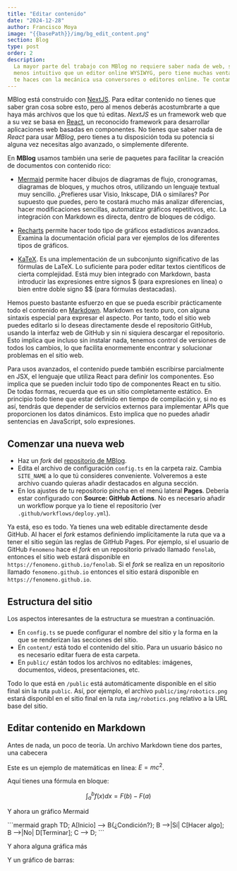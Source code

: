 ```yaml
---
title: "Editar contenido"
date: "2024-12-28"
author: Francisco Moya
image: "{{basePath}}/img/bg_edit_content.png"
section: Blog
type: post
order: 2
description:
  La mayor parte del trabajo con MBlog no requiere saber nada de web, solo de Markdown. Puede parecerte 
  menos intuitivo que un editor online WYSIWYG, pero tiene muchas ventajas. Prueba unos días y si no
  te haces con la mecánica usa conversores o editores online. Te contamos cómo.
---
```


MBlog está construido con [NextJS](https://nextjs.org/). Para editar contenido no tienes que saber gran cosa sobre esto, pero al menos deberás acostumbrarte a que haya más archivos que los que tú editas. *NextJS* es un framework web que a su vez se basa en [React](https://es.react.dev/), un reconocido framework para desarrollar aplicaciones web basadas en componentes. No tienes que saber nada de *React* para usar *MBlog*, pero tienes a tu disposición toda su potencia si alguna vez necesitas algo avanzado, o simplemente diferente.

En **MBlog** usamos también una serie de paquetes para facilitar la creación de documentos con contenido rico:

* [Mermaid](https://mermaid.js.org/) permite hacer dibujos de diagramas de flujo, cronogramas, diagramas de bloques, y muchos otros, utilizando un lenguaje textual muy sencillo. ¿Prefieres usar Visio, Inkscape, DIA o similares? Por supuesto que puedes, pero te costará mucho más analizar diferencias, hacer modificaciones sencillas, automatizar gráficos repetitivos, etc.  La integración con Markdown es directa, dentro de bloques de código.

* [Recharts](https://org/) permite hacer todo tipo de gráficos estadísticos avanzados. Examina la documentación oficial para ver ejemplos de los diferentes tipos de gráficos.

* [KaTeX](https://katex.org/). Es una implementación de un subconjunto significativo de las fórmulas de LaTeX. Lo suficiente para poder editar textos científicos de cierta complejidad.  Está muy bien integrado con Markdown, basta introducir las expresiones entre signos $ (para expresiones en línea) o bien entre doble signo $$ (para fórmulas destacadas).

Hemos puesto bastante esfuerzo en que se pueda escribir prácticamente todo el contenido en [Markdown](https://commonmark.org/help/). Markdown es texto puro, con alguna sintaxis especial para expresar el aspecto. Por tanto, todo el sitio web puedes editarlo si lo deseas directamente desde el repositorio GitHub, usando la interfaz web de GitHub y sin ni siquiera descargar el repositorio.  Esto implica que incluso sin instalar nada, tenemos control de versiones de todos los cambios, lo que facilita enormemente encontrar y solucionar problemas en el sitio web.

Para usos avanzados, el contenido puede también escribirse parcialmente en JSX, el lenguaje que utiliza React para definir los componentes. Eso implica que se pueden incluir todo tipo de componentes React en tu sitio.  De todas formas, recuerda que es un sitio completamente estático. En principio todo tiene que estar definido en tiempo de compilación y, si no es así, tendrás que depender de servicios externos para implementar APIs que proporcionen los datos dinámicos. Esto implica que no puedes añadir sentencias en JavaScript, solo expresiones.

## Comenzar una nueva web

* Haz un *fork* del [repositorio de MBlog](https://github.com/uclm-mantis/blog).
* Edita el archivo de configuración `config.ts` en la carpeta raiz. Cambia `SITE_NAME` a lo que tú consideres conveniente. Volveremos a este archivo cuando quieras añadir destacados en alguna sección.
* En los ajustes de tu repositorio pincha en el menú lateral **Pages**. Debería estar configurado con **Source: GitHub Actions**. No es necesario añadir un workflow porque ya lo tiene el repositorio (ver `.github/workflows/deploy.yml`).

Ya está, eso es todo. Ya tienes una web editable directamente desde GitHub.  Al hacer el *fork* estamos definiendo implícitamente la ruta que va a tener el sitio según las reglas de GitHub Pages.  Por ejemplo, si el usuario de GitHub `Fenomeno` hace el *fork* en un repositorio privado llamado `fenolab`, entonces el sitio web estará disponible en `https://fenomeno.github.io/fenolab`.  Si el *fork* se realiza en un repositorio llamado `fenomeno.github.io` entonces el sitio estará disponible en `https://fenomeno.github.io`.

## Estructura del sitio

Los aspectos interesantes de la estructura se muestran a continuación.

<div className="flex justify-center">
  <FileTreeViewer fileTree={[
    { name: '/', children: [
      { name: 'components/' },
      { name: 'pages/' },
      { name: 'content/' },
      { name: 'public/' },
      { name: 'config.ts', type: 'file' },
    ]}
  ]} />
</div>

* En `config.ts` se puede configurar el nombre del sitio y la forma en la que se renderizan las secciones del sitio.
* En `content/` está todo el contenido del sitio. Para un usuario básico no es necesario editar fuera de esta carpeta.
* En `public/` están todos los archivos no editables: imágenes, documentos, videos, presentaciones, etc.

Todo lo que está en `/public` está automáticamente disponible en el sitio final sin la ruta `public`.  Así, por ejemplo, el archivo `public/img/robotics.png` estará disponibl en el sitio final en la ruta `img/robotics.png` relativo a la URL base del sitio.

## Editar contenido en Markdown

Antes de nada, un poco de teoría.  Un archivo Markdown tiene dos partes, una cabecera

Este es un ejemplo de matemáticas en línea: $E = mc^2$.

Aquí tienes una fórmula en bloque:

$$
\int_a^b f(x) dx = F(b) - F(a)
$$

Y ahora un gráfico Mermaid

<div className="flex justify-center">
```mermaid
graph TD;
  A[Inicio] --> B{¿Condición?};
  B -->|Sí| C[Hacer algo];
  B -->|No| D[Terminar];
  C --> D;
```
</div>

Y ahora alguna gráfica más

<ResponsiveContainer width={700} height="80%">
 <ChartComponent
  type="line"
  data={[
    { name: 'Enero', uv: 4000, pv: 2400 },
    { name: 'Febrero', uv: 3000, pv: 1398 },
    { name: 'Marzo', uv: 2000, pv: 9800 },
  ]}
  config={[
    { dataKey: 'uv', color: '#8884d8' },
    { dataKey: 'pv', color: '#82ca9d' },
  ]}
/>
</ResponsiveContainer>


Y un gráfico de barras:

<ResponsiveContainer width={700} height="80%">
<ChartComponent
  type="bar"
  data={[
    { name: 'Lunes', visitas: 30 },
    { name: 'Martes', visitas: 45 },
    { name: 'Miércoles', visitas: 50 },
  ]}
  config={[
    { dataKey: 'visitas', color: '#8884d8' },
  ]}
/>
</ResponsiveContainer>
